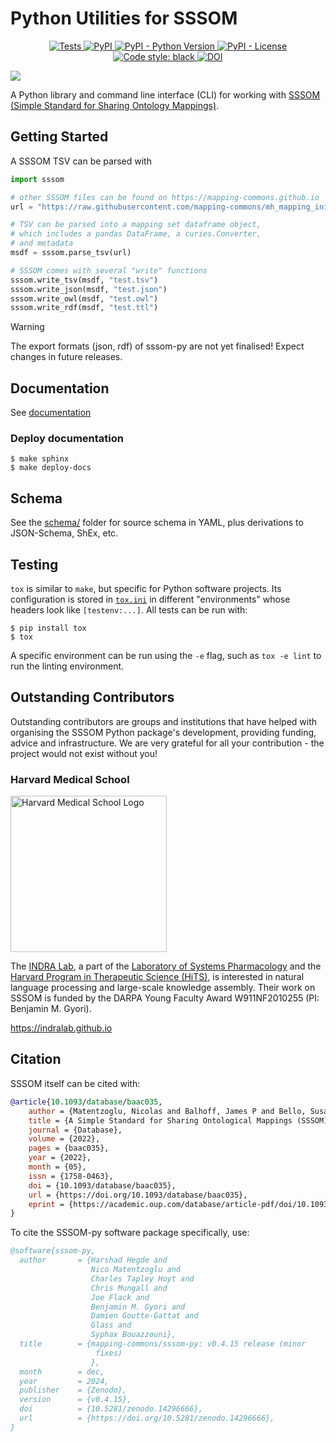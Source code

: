 # Python Utilities for SSSOM

<p align="center">
    <a href="https://github.com/mapping-commons/sssom-py/actions/workflows/qc.yml">
        <img alt="Tests" src="https://github.com/mapping-commons/sssom-py/actions/workflows/qc.yml/badge.svg" />
    </a>
    <a href="https://pypi.org/project/sssom">
        <img alt="PyPI" src="https://img.shields.io/pypi/v/sssom" />
    </a>
    <a href="https://pypi.org/project/sssom">
        <img alt="PyPI - Python Version" src="https://img.shields.io/pypi/pyversions/sssom" />
    </a>
    <a href="https://github.com/mapping-commons/sssom-py/blob/main/LICENSE">
        <img alt="PyPI - License" src="https://img.shields.io/pypi/l/sssom" />
    </a>
    <a href="https://github.com/psf/black">
        <img src="https://img.shields.io/badge/code%20style-black-000000.svg" alt="Code style: black">
    </a>
    <a href="https://doi.org/10.5281/zenodo.14296666"><img src="https://zenodo.org/badge/DOI/10.5281/zenodo.14296666.svg" alt="DOI"></a>
</p>

<img src="https://github.com/tis-lab/closed-illustrations/raw/master/logos/sssom-logos/sssom_logo_black_banner.png" />

A Python library and command line interface (CLI) for working with
[SSSOM (Simple Standard for Sharing Ontology Mappings)](https://github.com/mapping-commons/sssom).

## Getting Started

A SSSOM TSV can be parsed with

```python
import sssom

# other SSSOM files can be found on https://mapping-commons.github.io
url = "https://raw.githubusercontent.com/mapping-commons/mh_mapping_initiative/master/mappings/mp_hp_eye_impc.sssom.tsv"

# TSV can be parsed into a mapping set dataframe object,
# which includes a pandas DataFrame, a curies.Converter,
# and metadata
msdf = sssom.parse_tsv(url)

# SSSOM comes with several "write" functions
sssom.write_tsv(msdf, "test.tsv")
sssom.write_json(msdf, "test.json")
sssom.write_owl(msdf, "test.owl")
sssom.write_rdf(msdf, "test.ttl")
```

> [!WARNING]  
> The export formats (json, rdf) of sssom-py are not yet finalised! Expect changes in future releases.

## Documentation

See [documentation](https://mapping-commons.github.io/sssom-py/index.html#)

### Deploy documentation

```console
$ make sphinx
$ make deploy-docs
```

## Schema

See the [schema/](schema) folder for source schema in YAML, plus
derivations to JSON-Schema, ShEx, etc. 

## Testing

`tox` is similar to `make`, but specific for Python software projects. Its
configuration is stored in [`tox.ini`](tox.ini) in different "environments"
whose headers look like `[testenv:...]`. All tests can be run with:

```console
$ pip install tox
$ tox
```

A specific environment can be run using the `-e` flag, such as `tox -e lint` to run
the linting environment.

## Outstanding Contributors

Outstanding contributors are groups and institutions that have helped with organising the SSSOM
Python package's development, providing funding, advice and infrastructure. We are very grateful
for all your contribution - the project would not exist without you!

### Harvard Medical School

<img width="250" src="https://hms.harvard.edu/themes/harvardmedical/logo.svg" alt="Harvard Medical School Logo" />

The [INDRA Lab](https://indralab.github.io), a part of the
[Laboratory of Systems Pharmacology](https://hits.harvard.edu/the-program/laboratory-of-systems-pharmacology/about/)
and the [Harvard Program in Therapeutic Science (HiTS)](https://hits.harvard.edu), is interested in
natural language processing and large-scale knowledge assembly. Their work on SSSOM is funded by the
DARPA Young Faculty Award W911NF2010255 (PI: Benjamin M. Gyori).

https://indralab.github.io

## Citation

SSSOM itself can be cited with:

```bibtex
@article{10.1093/database/baac035,
    author = {Matentzoglu, Nicolas and Balhoff, James P and Bello, Susan M and Bizon, Chris and Brush, Matthew and Callahan, Tiffany J and Chute, Christopher G and Duncan, William D and Evelo, Chris T and Gabriel, Davera and Graybeal, John and Gray, Alasdair and Gyori, Benjamin M and Haendel, Melissa and Harmse, Henriette and Harris, Nomi L and Harrow, Ian and Hegde, Harshad B and Hoyt, Amelia L and Hoyt, Charles T and Jiao, Dazhi and Jiménez-Ruiz, Ernesto and Jupp, Simon and Kim, Hyeongsik and Koehler, Sebastian and Liener, Thomas and Long, Qinqin and Malone, James and McLaughlin, James A and McMurry, Julie A and Moxon, Sierra and Munoz-Torres, Monica C and Osumi-Sutherland, David and Overton, James A and Peters, Bjoern and Putman, Tim and Queralt-Rosinach, Núria and Shefchek, Kent and Solbrig, Harold and Thessen, Anne and Tudorache, Tania and Vasilevsky, Nicole and Wagner, Alex H and Mungall, Christopher J},
    title = {A Simple Standard for Sharing Ontological Mappings (SSSOM)},
    journal = {Database},
    volume = {2022},
    pages = {baac035},
    year = {2022},
    month = {05},
    issn = {1758-0463},
    doi = {10.1093/database/baac035},
    url = {https://doi.org/10.1093/database/baac035},
    eprint = {https://academic.oup.com/database/article-pdf/doi/10.1093/database/baac035/43832024/baac035.pdf},
}
```

To cite the SSSOM-py software package specifically, use:

```bibtex
@software{sssom-py,
  author       = {Harshad Hegde and
                  Nico Matentzoglu and
                  Charles Tapley Hoyt and
                  Chris Mungall and
                  Joe Flack and
                  Benjamin M. Gyori and
                  Damien Goutte-Gattat and
                  Glass and
                  Syphax Bouazzouni},
  title        = {mapping-commons/sssom-py: v0.4.15 release (minor
                   fixes)
                  },
  month        = dec,
  year         = 2024,
  publisher    = {Zenodo},
  version      = {v0.4.15},
  doi          = {10.5281/zenodo.14296666},
  url          = {https://doi.org/10.5281/zenodo.14296666},
}
```
 
